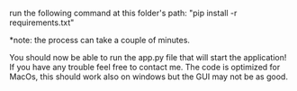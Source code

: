 

run the following command at this folder's path: "pip install -r requirements.txt"

*note: the process can take a couple of minutes. 


You should now be able to run the app.py file that will start the application! If you have any trouble feel free to contact me. The code is optimized for MacOs, this should work also on windows but the GUI may not be as good. 









